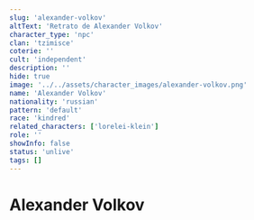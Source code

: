 ```yaml
---
slug: 'alexander-volkov'
altText: 'Retrato de Alexander Volkov'
character_type: 'npc'
clan: 'tzimisce'
coterie: ''
cult: 'independent'
description: ''
hide: true
image: '../../assets/character_images/alexander-volkov.png'
name: 'Alexander Volkov'
nationality: 'russian'
pattern: 'default'
race: 'kindred'
related_characters: ['lorelei-klein']
role: ''
showInfo: false
status: 'unlive'
tags: []
---
```


# Alexander Volkov
